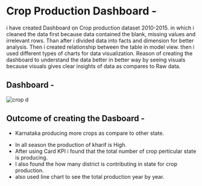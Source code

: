 # Crop Production Dashboard -
i have created Dashboard on Crop production dataset 2010-2015. in which i cleaned the data first because data contained the blank, missing values and irrelevant rows. Than after i divided data into facts and dimension for better analysis. Then i created relationship between the table in model view. then i used different types of charts for data visualization.
Reason of creating the dashboard to understand the data better in better way by seeing visuals because visuals gives clear insights of data as compares to Raw data.
## Dashboard -
![crop d](https://github.com/user-attachments/assets/27abf9cb-8734-4d88-a6f0-019890081633)


## Outcome of creating the Dasboard - 
- Karnataka producing more crops as compare to other state.
+ In all season the production of kharif is High.
+ After using Card KPI i found that the total number of crop perticular state is producing.
+ I also found the how many district is contributing in state for crop production.
+ also used line chart to see the total production year by year.

